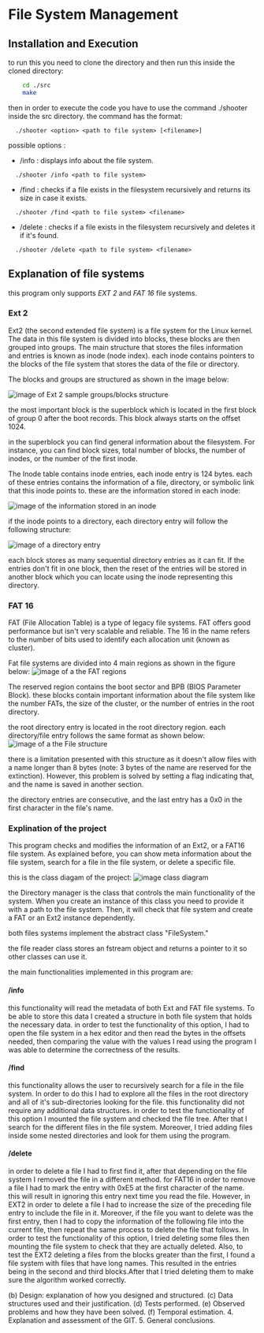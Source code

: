 # File System Management

<h2>Installation and Execution</h2>
  to run this you need to clone the directory and then run this inside the cloned directory:
  
``` bash
    cd ./src
    make
```
  then in order to execute the code you have to use the command ./shooter inside the src directory.
  the command has the format:

```
  ./shooter <option> <path to file system> [<filename>]
```

  possible options : 
  
  - /info : displays info about the file system.

```
  ./shooter /info <path to file system> 
```

  - /find : checks if a file exists in the filesystem recursively and returns its size in case it exists.

```
  ./shooter /find <path to file system> <filename>
```

  - /delete : checks if a file exists in the filesystem recursively and deletes it if it's found.

```
  ./shooter /delete <path to file system> <filename>
```

<h2>Explanation of file systems</h2>

this program only supports <i>EXT 2</i> and <i>FAT 16</i> file systems.

<h3>Ext 2</h3>
  Ext2 (the second extended file system) is a file system for the Linux kernel. The data in this file system is divided into blocks, these blocks are then grouped into groups. 
  The main structure that stores the files information and entries is known as inode (node index). each inode contains pointers to the blocks of the file system that stores the data of the file or directory. 

  
  The blocks and groups are structured as shown in the image below:
  
  ![image of Ext 2 sample groups/blocks structure](https://user-images.githubusercontent.com/45884568/119158873-f8429900-ba56-11eb-9711-598e5b0e817e.png)

  the most important block is the superblock which is located in the first block of group 0 after the boot records. This block always starts on the offset 1024.

  in the superblock you can find general information about the filesystem. For instance, you can find block sizes, total number of blocks, the number of inodes, or the number of  the first inode. 

  The Inode table contains inode entries, each inode entry is 124 bytes. each of these entries contains the information of a file, directory, or symbolic link that this inode points to. these are the information stored in each inode:

  ![image of the information stored in an inode](https://user-images.githubusercontent.com/45884568/119240304-fa881e80-bb4e-11eb-8720-36cef4d181af.png)

  if the inode points to a directory, each directory entry will follow the following structure:
  
  ![image of a directory entry](https://user-images.githubusercontent.com/45884568/119240323-1986b080-bb4f-11eb-9725-964860ba7519.png)

  each block stores as many sequential directory entries as it can fit. If the entries don't fit in one block, then the reset of the entries will be stored in another block which you can locate using the inode representing this directory.




<h3>FAT 16</h3>
  FAT (File Allocation Table) is a type of legacy file systems. FAT offers good performance but isn't very scalable and reliable. The 16 in the name refers to the number of bits used to identify each allocation unit (known as cluster).

  Fat file systems are divided into 4 main regions as shown in the figure below:
    ![image of a the FAT regions](https://user-images.githubusercontent.com/45884568/119271860-b571f400-bc03-11eb-9507-5274ae3de8f6.png)

    

  The reserved region contains the boot sector and BPB (BIOS Parameter Block). these blocks contain important information about the file system like the number FATs, the size of the cluster, or the number of entries in the root directory. 

  the root directory entry is located in the root directory region. each directory/file entry follows the same format as shown below: 
    ![image of a the File structure](https://user-images.githubusercontent.com/45884568/119271839-a12df700-bc03-11eb-9bfb-cea78efb2ac1.png)

  there is a limitation presented with this structure as it doesn't allow files with a name longer than 8 bytes (note: 3 bytes of the name are reserved for the extinction). However, this problem is solved by setting a flag indicating that, and the name is saved in another section. 

  the directory entries are consecutive, and the last entry has a 0x0 in the first character in the file's name. 
 
<h3>Explination of the project</h3>
  This program checks and modifies the information of an Ext2, or a FAT16 file system. As explained before, you can show meta information about the file system, search for a file in the file system, or delete a specific file.

  this is the class diagam of the project:
  ![image class diagram](https://user-images.githubusercontent.com/45884568/119272505-8ad56a80-bc06-11eb-9f52-0b4207814148.png)

  the Directory manager is the class that controls the main functionality of the system. When you create an instance of this class you need to provide it with a path to the file system. Then, it will check that file system and create a FAT or an Ext2 instance dependently. 

  both files systems implement the abstract class "FileSystem."

  the file reader class stores an fstream object and returns a pointer to it so other classes can use it.

  the main functionalities implemented in this program are:  

  <h4>/info</h4>
      this functionality will read the metadata of both Ext and FAT file systems. To be able to store this data 
        I created a structure in both file system that holds the necessary data.
      in order to test the functionality of this option, I had to open the file system in a hex editor
        and then read the bytes in the offsets needed, then comparing the value with the 
        values I read using the program I was able to determine the correctness of the results.

  <h4>/find</h4>
        this functionality allows the user to recursively search for a file in the file system. 
        In order to do this I had to explore all the files in the root directory and all of it's sub-directories
        looking for the file. this functionality did not require any additional data structures.
        in order to test the functionality of this option I mounted the file system and checked the file tree. 
        After that I search for the different files in the file system. Moreover, I tried adding files inside some nested
        directories and look for them using the program.

  <h4>/delete</h4>
        in order to delete a file I had to first find it, after that depending on the file system I removed the file in a different method.
        for FAT16 in order to remove a file I had to mark the entry with 0xE5 at the first character of the name. 
        this will result in ignoring this entry next time you read the file.
        However, in EXT2 in order to delete a file I had to increase the size of the preceding file entry to include the file in it. 
        Moreover, if the file you want to delete was the first entry, then I had to copy the information of the following file into the 
        current file, then repeat the same process to delete the file that follows.
        In order to test the functionality of this option, I tried deleting some files then mounting the file system to check that they are actually deleted.
        Also, to test the EXT2 deleting a files from the blocks greater than the first, I found a file system with files that have long names. 
        This resulted in the entries being in the second and third blocks.After that I tried deleting them to make sure the algorithm worked correctly. 


(b) Design: explanation of how you designed and structured.
(c) Data structures used and their justification.
(d) Tests performed.
(e) Observed problems and how they have been solved.
(f) Temporal estimation.
4. Explanation and assessment of the GIT.
5. General conclusions.
